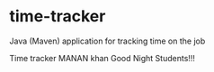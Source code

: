# time-tracker
Java (Maven) application for tracking time on the job

Time tracker
MANAN khan
Good Night Students!!!
